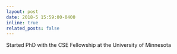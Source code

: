 ```yaml
---
layout: post
date: 2018-5 15:59:00-0400
inline: true
related_posts: false
---
```

Started PhD with the CSE Fellowship at the University of Minnesota
